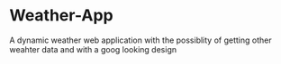 # Weather-App
A dynamic weather web application with the possiblity of getting other weahter data and with a goog looking design
